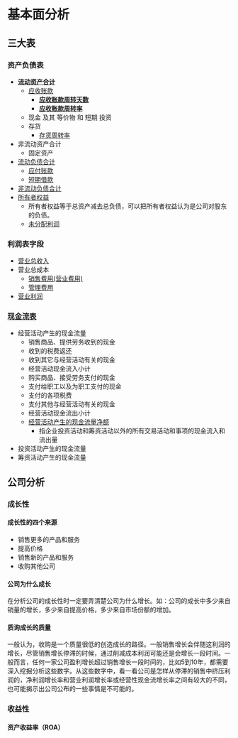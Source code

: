# 基本面分析

## 三大表

### 资产负债表

* [**流动资产合计**](http://wiki.mbalib.com/wiki/%E6%B5%81%E5%8A%A8%E8%B5%84%E4%BA%A7%E5%90%88%E8%AE%A1)
  * [应收账款](http://wiki.mbalib.com/wiki/%E5%BA%94%E6%94%B6%E8%B4%A6%E6%AC%BE)
    * [**应收账款周转天数**](http://wiki.mbalib.com/wiki/%E5%BA%94%E6%94%B6%E8%B4%A6%E6%AC%BE%E5%91%A8%E8%BD%AC%E5%A4%A9%E6%95%B0)
    * [**应收账款周转率**](http://wiki.mbalib.com/wiki/%E5%BA%94%E6%94%B6%E8%B4%A6%E6%AC%BE%E5%91%A8%E8%BD%AC%E7%8E%87)
  * 现金 及其 等价物 和 短期 投资
  * 存货
    * [存货周转率](http://wiki.mbalib.com/wiki/%E5%AD%98%E8%B4%A7%E5%91%A8%E8%BD%AC%E7%8E%87)
* 非流动资产合计
  * 固定资产
* [流动负债合计](http://wiki.mbalib.com/wiki/%E6%B5%81%E5%8A%A8%E8%B4%9F%E5%80%BA%E5%90%88%E8%AE%A1)
  * [应付账款](http://wiki.mbalib.com/wiki/%E5%BA%94%E4%BB%98%E5%B8%90%E6%AC%BE)
  * [短期借款](http://wiki.mbalib.com/wiki/%E7%9F%AD%E6%9C%9F%E5%80%9F%E6%AC%BE)
* [非流动负债合计](http://wiki.mbalib.com/wiki/%E9%9D%9E%E6%B5%81%E5%8A%A8%E8%B4%9F%E5%80%BA)
* [所有者权益](https://baike.baidu.com/item/%E6%89%80%E6%9C%89%E8%80%85%E6%9D%83%E7%9B%8A%E5%90%88%E8%AE%A1?fr=aladdin)
  * 所有者权益等于总资产减去总负债，可以把所有者权益认为是公司对股东的负债。
  * [未分配利润](https://baike.baidu.com/item/%E6%9C%AA%E5%88%86%E9%85%8D%E5%88%A9%E6%B6%A6)

### 利润表字段

* [营业总收入](http://wiki.mbalib.com/zh-tw/%E8%90%A5%E4%B8%9A%E6%94%B6%E5%85%A5)
* 营业总成本
  * [销售费用\(营业费用\)](http://wiki.mbalib.com/wiki/%E9%94%80%E5%94%AE%E8%B4%B9%E7%94%A8)
  * [管理费用](http://wiki.mbalib.com/wiki/%E7%AE%A1%E7%90%86%E8%B4%B9%E7%94%A8)
* [营业利润](http://wiki.mbalib.com/wiki/%E8%90%A5%E4%B8%9A%E5%88%A9%E6%B6%A6)

### [现金流表](http://wiki.mbalib.com/wiki/现金流量表)

* 经营活动产生的现金流量
  * 销售商品、提供劳务收到的现金
  * 收到的税费返还
  * 收到其它与经营活动有关的现金
  * 经营活动现金流入小计
  * 购买商品、接受劳务支付的现金
  * 支付给职工以及为职工支付的现金
  * 支付的各项税费
  * 支付其他与经营活动有关的现金
  * 经营活动现金流出小计
  * [经营活动产生的现金流量净额](http://wiki.mbalib.com/wiki/%E7%BB%8F%E8%90%A5%E4%B8%9A%E5%8A%A1%E7%8E%B0%E9%87%91%E6%B5%81%E9%87%8F)
    * 指企业投资活动和筹资活动以外的所有交易活动和事项的现金流入和流出量
* 投资活动产生的现金流量
* 筹资活动产生的现金流量

## 公司分析

### 成长性

#### 成长性的四个来源

* 销售更多的产品和服务
* 提高价格
* 销售新的产品和服务
* 收购其他公司

#### 公司为什么成长

在分析公司的成长性时一定要弄清楚公司为什么增长。如：公司的成长中多少来自销量的增长，多少来自提高价格，多少来自市场份额的增加。

#### 质询成长的质量

一般认为，收购是一个质量很低的创造成长的路径。一般销售增长会伴随这利润的增长，尽管销售增长停滞的时候，通过削减成本利润可能还是会增长一段时间。一般而言，任何一家公司盈利增长超过销售增长一段时间的，比如5到10年，都需要深入挖掘分析这些数字。从这些数字中，看一看公司是怎样从停滞的销售中挤压利润的，净利润增长率和营业利润增长率或经营性现金流增长率之间有较大的不同，也可能揭示出公司公布的一些事情是不可能的。

### 收益性

#### 资产收益率（ROA）

